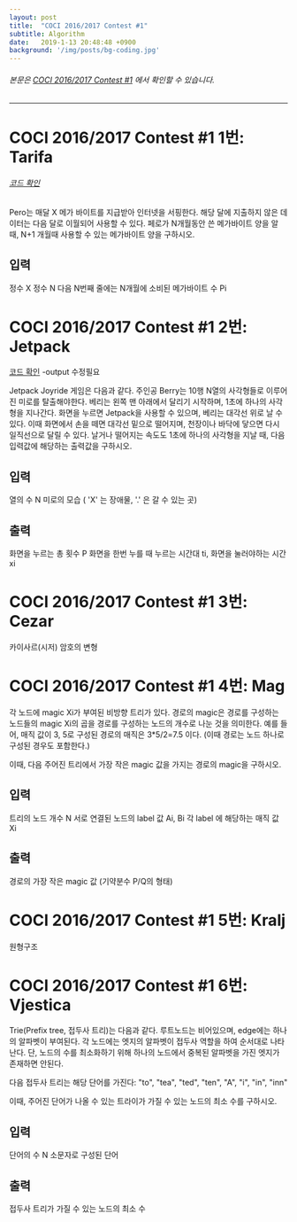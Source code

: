 ```yaml
---
layout: post
title:  "COCI 2016/2017 Contest #1"
subtitle: Algorithm
date:   2019-1-13 20:48:48 +0900
background: '/img/posts/bg-coding.jpg'
---
```



###### 본문은 [COCI 2016/2017 Contest #1](http://hsin.hr/coci/archive/2016_2017/contest1_tasks.pdf) 에서 확인할 수 있습니다.

- - -

# COCI 2016/2017 Contest #1 1번: Tarifa

###### [코드 확인](https://github.com/koallamara/Algorithm/blob/master/coci_1617_1/Tarifa.java)

Pero는 매달 X 메가 바이트를 지급받아 인터넷을 서핑한다. 해당 달에 지출하지 않은 데이터는 다음 달로 이월되어 사용할 수 있다. 페로가 N개월동안 쓴 메가바이트 양을 알 때, N+1 개월때 사용할 수 있는 메가바이트 양을 구하시오.

## 입력
정수 X
정수 N
다음 N번째 줄에는 N개월에 소비된 메가바이트 수 Pi

# COCI 2016/2017 Contest #1 2번: Jetpack

[코드 확인](https://github.com/koallamara/Algorithm/blob/master/coci_1617_1/Jetpack.java) -output 수정필요

Jetpack Joyride 게임은 다음과 같다. 주인공 Berry는 10행 N열의 사각형들로 이루어진 미로를 탈출해야한다. 베리는 왼쪽 맨 아래에서 달리기 시작하며, 1초에 하나의 사각형을 지나간다. 화면을 누르면 Jetpack을 사용할 수 있으며, 베리는 대각선 위로 날 수 있다. 이때 화면에서 손을 떼면 대각선 밑으로 떨어지며, 천장이나 바닥에 닿으면 다시 일직선으로 달릴 수 있다. 날거나 떨어지는 속도도 1초에 하나의 사각형을 지날 때, 다음 입력값에 해당하는 출력값을 구하시오.

## 입력
열의 수 N
미로의 모습 ( 'X' 는 장애물, '.' 은 갈 수 있는 곳)

## 출력
화면을 누르는 총 횟수 P
화면을 한번 누를 때 누르는 시간대 ti, 화면을 눌러야하는 시간 xi

# COCI 2016/2017 Contest #1 3번: Cezar
카이사르(시저) 암호의 변형

# COCI 2016/2017 Contest #1 4번: Mag

각 노드에 magic Xi가 부여된 비방향 트리가 있다. 경로의 magic은 경로를 구성하는 노드들의 magic Xi의 곱을 경로를 구성하는 노드의 개수로 나눈 것을 의미한다. 예를 들어, 매직 값이 3, 5로 구성된 경로의 매직은 3*5/2=7.5 이다. (이때 경로는 노드 하나로 구성된 경우도 포함한다.)

이때, 다음 주어진 트리에서 가장 작은 magic 값을 가지는 경로의 magic을 구하시오.

## 입력
트리의 노드 개수 N
서로 연결된 노드의 label 값 Ai, Bi
각 label 에 해당하는 매직 값 Xi

## 출력
경로의 가장 작은 magic 값 (기약분수 P/Q의 형태)

# COCI 2016/2017 Contest #1 5번: Kralj
원형구조

# COCI 2016/2017 Contest #1 6번: Vjestica

Trie(Prefix tree, 접두사 트리)는 다음과 같다. 루트노드는 비어있으며, edge에는 하나의 알파벳이 부여된다. 각 노드에는 엣지의 알파벳이 접두사 역할을 하여 순서대로 나타난다. 단, 노드의 수를 최소화하기 위해 하나의 노드에서 중복된 알파벳을 가진 엣지가 존재하면 안된다.

다음 접두사 트리는 해당 단어를 가진다: "to", "tea", "ted", "ten", "A", "i", "in", "inn"

이때, 주어진 단어가 나올 수 있는 트라이가 가질 수 있는 노드의 최소 수를 구하시오.

## 입력
단어의 수 N
소문자로 구성된 단어

## 출력
접두사 트리가 가질 수 있는 노드의 최소 수
